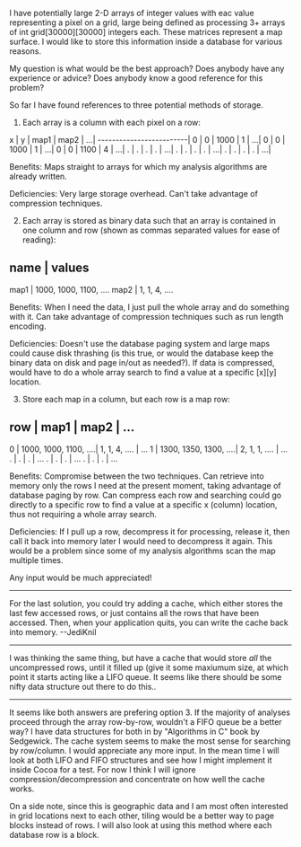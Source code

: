 

I have potentially large 2-D arrays of integer values with eac value representing a pixel on a grid, large being defined as processing 3+ arrays of int grid[30000][30000] integers each. These matrices represent a map surface. I would like to store this information inside a database for various reasons. 

My question is what would be the best approach? Does anybody have any experience or advice? Does anybody know a good reference for this problem?

So far I have found references to three potential methods of storage.

1) Each array is a column with each pixel on a row:
    
x | y | map1 | map2 | ...|
-------------------------|
0 | 0 | 1000 |   1  | ...|
0 | 0 | 1000 |   1  | ...|
0 | 0 | 1100 |   4  | ...|
. | . |    . |   .  | ...|
. | . |    . |   .  | ...|
. | . |    . |   .  | ...|

Benefits: Maps straight to arrays for which my analysis algorithms are already written.

Deficiencies: Very large storage overhead. Can't take advantage of compression techniques.


2) Each array is stored as binary data such that an array is contained in one column and row (shown as commas separated values for ease of reading):
    
name | values
-------------
map1 | 1000, 1000, 1100, ....
map2 | 1, 1, 4, ....


Benefits: When I need the data, I just pull the whole array and do something with it. Can take advantage of compression techniques such as run length encoding.

Deficiencies: Doesn't use the database paging system and large maps could cause disk thrashing (is this true, or would the database keep the binary data on disk and page in/out as needed?). If data is compressed, would have to do a whole array search to find a value at a specific [x][y] location.


3) Store each map in a column, but each row is a map row:
    
row | map1                  | map2 | ...
----------------------------------------------------
  0 | 1000, 1000, 1100, ....|   1, 1, 4, ....  | ...
  1 | 1300, 1350, 1300, ....|   2, 1, 1, ....  | ...
  . |    .                  |   .              | ...
  . |    .                  |   .              | ...
  . |    .                  |   .              | ...


Benefits: Compromise between the two techniques. Can retrieve into memory only the rows I need at the present moment, taking advantage of database paging by row. Can compress each row and searching could go directly to a specific row to find a value at a specific x (column) location, thus not requiring a whole array search.

Deficiencies: If I pull up a row, decompress it for processing, release it, then call it back into memory later I would need to decompress it again. This would be a problem since some of my analysis algorithms scan the map multiple times. 


Any input would be much appreciated!

----
For the last solution, you could try adding a cache, which either stores the last few accessed rows, or just contains all the rows that have been accessed. Then, when your application quits, you can write the cache back into memory. --JediKnil

----
I was thinking the same thing, but have a cache that would store *all* the uncompressed rows, until it filled up (give it some maxiumum size, at which point it starts acting like a LIFO queue.  It seems like there should be some nifty data structure out there to do this.. 

----
It seems like both answers are prefering option 3. If the majority of analyses proceed through the array row-by-row, wouldn't a FIFO queue be a better way? I have data structures for both in by "Algorithms in C" book by Sedgewick. The cache system seems to make the most sense for searching by row/column. I would appreciate any more input. In the mean time I will look at both LIFO and FIFO structures and see how I might implement it inside Cocoa for a test. For now I think I will ignore compression/decompression and concentrate on how well the cache works. 

On a side note, since this is geographic data and I am most often interested in grid locations next to each other, tiling would be a better way to page blocks instead of rows. I will also look at using this method where each database row is a block.

